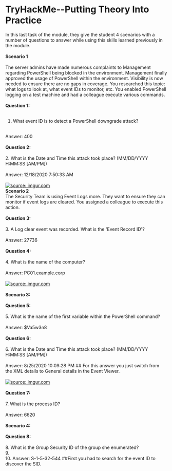# TryHackMe--Putting Theory Into Practice

In this last task of the module, they give the student 4 scenarios with a number of questions to answer while using this skills learned previously in the module.<br>
<br>
<b>Scenario 1</b><br>
<br>The server admins have made numerous complaints to Management regarding PowerShell being blocked in the environment. Management finally approved the usage of PowerShell within the environment. Visibility is now needed to ensure there are no gaps in coverage. You researched this topic: what logs to look at, what event IDs to monitor, etc. You enabled PowerShell logging on a test machine and had a colleague execute various commands. <br>
<br>
<b>Question 1:</b><br>
<br>
1. What event ID is to detect a PowerShell downgrade attack?<br>
<br>
Answer: 400<br>
<br>
<b>Question 2:</b><br>
<br>
2. What is the Date and Time this attack took place? (MM/DD/YYYY H:MM:SS [AM/PM])<br>
<br>
Answer: 12/18/2020 7:50:33 AM<br>
<br>
<a href="https://imgur.com/lHg82nc"><img src="https://i.imgur.com/lHg82nc.jpg" title="source: imgur.com" /></a>
<br>
<b>Scenario 2</b><br>
The Security Team is using Event Logs more. They want to ensure they can monitor if event logs are cleared. You assigned a colleague to execute this action.<br>
<br>
<b>Question 3:</b><br>
<br>
3. A Log clear event was recorded. What is the 'Event Record ID'?<br>
<br>
Answer: 27736<br>
<br>
<b>Question 4:</b><br>
<br>
4. What is the name of the computer?<br>
<br>
Answer: PC01.example.corp <br>
<br>
<a href="https://imgur.com/M1cMOUh"><img src="https://i.imgur.com/M1cMOUh.png" title="source: imgur.com" /></a><br>
<br>
<b>Scenario 3:</b><br>
<br>
<b>Question 5:</b><br>
<br>
5. What is the name of the first variable within the PowerShell command?<br>
<br>
Answer: $Va5w3n8 <br>
<br>
<b>Question 6:</b><br>
<br>
6. What is the Date and Time this attack took place? (MM/DD/YYYY H:MM:SS [AM/PM])<br>
<br>
Answer: 8/25/2020 10:09:28 PM  ## For this answer you just switch from the XML details to General details in the Event Viewer.<br>
<br>
<a href="https://imgur.com/u0wsOv0"><img src="https://i.imgur.com/u0wsOv0.png" title="source: imgur.com" /></a><br>
<br>
<b>Question 7:</b><br>
<br>
7. What is the process ID?<br>
<br>
Answer: 6620<br>
<br>
<b>Scenario 4:</b><br>
<br>
<b>Question 8:</b><br>
<br>
8. What is the Group Security ID of the group she enumerated?<br>
9. <br>
10. Answer: S-1-5-32-544   ##First you had to search for the event ID to discover the SID.
